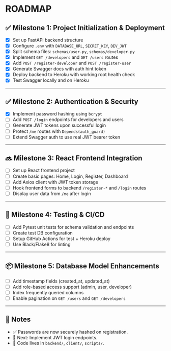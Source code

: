 # ROADMAP

## ✅ Milestone 1: Project Initialization & Deployment

- [x] Set up FastAPI backend structure
- [x] Configure `.env` with `DATABASE_URL`, `SECRET_KEY`, `DEV_JWT`
- [x] Split schema files: `schemas/user.py`, `schemas/developer.py`
- [x] Implement `GET /developers` and `GET /users` routes
- [x] Add `POST /register-developer` and `POST /register-user`
- [x] Generate Swagger docs with auth hint token
- [x] Deploy backend to Heroku with working root health check
- [x] Test Swagger locally and on Heroku

---

## ✅ Milestone 2: Authentication & Security

- [x] Implement password hashing using `bcrypt`
- [ ] Add `POST /login` endpoints for developers and users
- [ ] Generate JWT tokens upon successful login
- [ ] Protect `/me` routes with `Depends(auth_guard)`
- [ ] Extend Swagger auth to use real JWT bearer token

---

## 🔜 Milestone 3: React Frontend Integration

- [ ] Set up React frontend project
- [ ] Create basic pages: Home, Login, Register, Dashboard
- [ ] Add Axios client with JWT token storage
- [ ] Hook frontend forms to backend `/register-*` and `/login` routes
- [ ] Display user data from `/me` after login

---

## 🧪 Milestone 4: Testing & CI/CD

- [ ] Add Pytest unit tests for schema validation and endpoints
- [ ] Create test DB configuration
- [ ] Setup GitHub Actions for test + Heroku deploy
- [ ] Use Black/Flake8 for linting

---

## 📦 Milestone 5: Database Model Enhancements

- [ ] Add timestamp fields (created_at, updated_at)
- [ ] Add role-based access support (admin, user, developer)
- [ ] Index frequently queried columns
- [ ] Enable pagination on `GET /users` and `GET /developers`

---

## 📘 Notes

- ✅ Passwords are now securely hashed on registration.
- 🔐 Next: Implement JWT login endpoints.
- 📁 Code lives in `backend/`, `client/`, `scripts/`.
